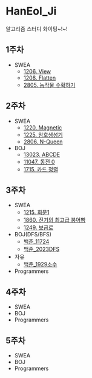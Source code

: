 # HanEol_Ji

알고리즘 스터디 화이팅~!~!

## 1주차
* SWEA
  * [1206. View](https://github.com/jihaneol/HanEol_Ji/blob/main/src/S1206.java)  
  * [1208. Flatten](https://github.com/SSAFY-9th-Seoul-class-11/HanEol_Ji/blob/main/SSAFY9_11_Algorithm_Study/src/SWEA/S1208.java)  
  * [2805. 농작물 수확하기](https://github.com/SSAFY-9th-Seoul-class-11/HanEol_Ji/blob/main/SSAFY9_11_Algorithm_Study/src/SWEA/S2805.java)  
## 2주차
* SWEA
  * [1220. Magnetic](https://github.com/SSAFY-9th-Seoul-class-11/HanEol_Ji/blob/main/SSAFY9_11_Algorithm_Study/src/SWEA/S1220.java)
  * [1225. 암호생성기](https://github.com/SSAFY-9th-Seoul-class-11/HanEol_Ji/blob/main/SSAFY9_11_Algorithm_Study/src/SWEA/S1225.java)
  * [2806. N-Queen](https://github.com/SSAFY-9th-Seoul-class-11/HanEol_Ji/blob/main/SSAFY9_11_Algorithm_Study/src/SWEA/S2806.java)
* BOJ
  * [13023. ABCDE](https://github.com/jihaneol/HanEol_Ji/blob/main/src/%EB%B0%B1%EC%A4%80_13023.java)
  * [11047. 동전 0](https://github.com/SSAFY-9th-Seoul-class-11/HanEol_Ji/blob/main/src/%EB%B0%B1%EC%A4%80_110474%EA%B7%B8%EB%A6%AC%EB%94%94.java)
  * [1715. 카드 정렬](https://github.com/SSAFY-9th-Seoul-class-11/HanEol_Ji/blob/main/src/%EB%B0%B1%EC%A4%80_1715%EA%B7%B8%EB%A6%AC%EB%94%94.java)
## 3주차
* SWEA
  * [1215. 회문1](https://github.com/SSAFY-9th-Seoul-class-11/HanEol_Ji/blob/main/week2/s1215_%ED%9A%8C%EB%AC%B8.java)
  * [1860. 진기의 최고급 붕어빵](https://github.com/SSAFY-9th-Seoul-class-11/HanEol_Ji/blob/main/week2/s1860_%EB%B6%95%EC%96%B4.java)
  * [1249. 보급로](https://github.com/SSAFY-9th-Seoul-class-11/HanEol_Ji/blob/main/week2/s1249_%EB%B3%B4%EA%B8%89%EB%A1%9C.java)
* BOJ(DFS/BFS)
  * [백준_11724](https://github.com/SSAFY-9th-Seoul-class-11/HanEol_Ji/blob/main/week2/%EB%B0%B1%EC%A4%80_11724DFS.java)
  * [백준_2023DFS](https://github.com/SSAFY-9th-Seoul-class-11/HanEol_Ji/tree/main/week2)
* 자유
  * [백준_1929소수](https://github.com/SSAFY-9th-Seoul-class-11/HanEol_Ji/blob/main/week2/%EB%B0%B1%EC%A4%80_1929%EC%86%8C%EC%88%98.java)
* Programmers
## 4주차
* SWEA
* BOJ
* Programmers
## 5주차
* SWEA
* BOJ
* Programmers
